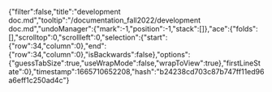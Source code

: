 {"filter":false,"title":"development doc.md","tooltip":"/documentation_fall2022/development doc.md","undoManager":{"mark":-1,"position":-1,"stack":[]},"ace":{"folds":[],"scrolltop":0,"scrollleft":0,"selection":{"start":{"row":34,"column":0},"end":{"row":34,"column":0},"isBackwards":false},"options":{"guessTabSize":true,"useWrapMode":false,"wrapToView":true},"firstLineState":0},"timestamp":1665710652208,"hash":"b24238cd703c87b747ff11ed96a6eff1c250ad4c"}